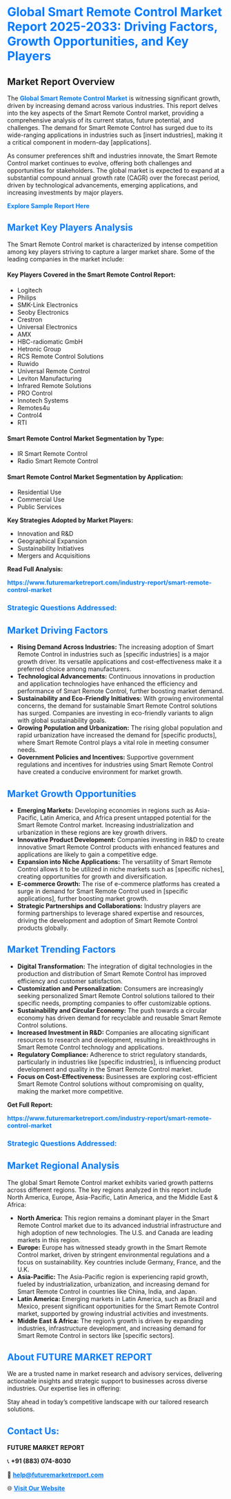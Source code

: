<h1 style="color: #007BFF;">Global Smart Remote Control Market Report 2025-2033: Driving Factors, Growth Opportunities, and Key Players</h1>

<section id="overview">
<h2>Market Report Overview</h2>
<p>The <a href="https://www.futuremarketreport.com/industry-report/smart-remote-control-market" style="color: #007BFF; text-decoration: none;"><strong>Global Smart Remote Control Market</strong></a> is witnessing significant growth, driven by increasing demand across various industries. This report delves into the key aspects of the Smart Remote Control market, providing a comprehensive analysis of its current status, future potential, and challenges. The demand for Smart Remote Control has surged due to its wide-ranging applications in industries such as [insert industries], making it a critical component in modern-day [applications].</p>
<p>As consumer preferences shift and industries innovate, the Smart Remote Control market continues to evolve, offering both challenges and opportunities for stakeholders. The global market is expected to expand at a substantial compound annual growth rate (CAGR) over the forecast period, driven by technological advancements, emerging applications, and increasing investments by major players.</p>
</section>

<section id="overview">
<p><a href="https://www.futuremarketreport.com/request-sample/reportId=93121" style="color: #007BFF; text-decoration: none;"><strong>Explore Sample Report Here</strong></a></p>
</section>

<section id="key-players">
<h2 style="color: #007BFF;">Market Key Players Analysis</h2>
<p>The Smart Remote Control market is characterized by intense competition among key players striving to capture a larger market share. Some of the leading companies in the market include:</p>
<h4>Key Players Covered in the Smart Remote Control Report:</h4>
<ul><li>Logitech</li><li>Philips</li><li>SMK-Link Electronics</li><li>Seoby Electronics</li><li>Crestron</li><li>Universal Electronics</li><li>AMX</li><li>HBC-radiomatic GmbH</li><li>Hetronic Group</li><li>RCS Remote Control Solutions</li><li>Ruwido</li><li>Universal Remote Control</li><li>Leviton Manufacturing</li><li>Infrared Remote Solutions</li><li>PRO Control</li><li>Innotech Systems</li><li>Remotes4u</li><li>Control4</li><li>RTI</li></ul>
<h4>Smart Remote Control Market Segmentation by Type:</h4>
<ul><li>IR Smart Remote Control</li><li>Radio Smart Remote Control</li></ul>

<h4>Smart Remote Control Market Segmentation by Application:</h4>
<ul><li>Residential Use</li><li>Commercial Use</li><li>Public Services</li></ul>
<p><strong>Key Strategies Adopted by Market Players:</strong></p>
<ul>
<li>Innovation and R&D</li>
<li>Geographical Expansion</li>
<li>Sustainability Initiatives</li>
<li>Mergers and Acquisitions</li>
</ul>
</section>

<section>
<p><strong>Read Full Analysis: </strong></p><a href="https://www.futuremarketreport.com/industry-report/smart-remote-control-market" style="color: #007BFF; text-decoration: none;"><strong>https://www.futuremarketreport.com/industry-report/smart-remote-control-market</strong></a>
<h3 style="color: #007BFF;">Strategic Questions Addressed:</h3>
</section>

<section id="driving-factors">
<h2 style="color: #007BFF;">Market Driving Factors</h2>
<ul>
<li><strong>Rising Demand Across Industries:</strong> The increasing adoption of Smart Remote Control in industries such as [specific industries] is a major growth driver. Its versatile applications and cost-effectiveness make it a preferred choice among manufacturers.</li>
<li><strong>Technological Advancements:</strong> Continuous innovations in production and application technologies have enhanced the efficiency and performance of Smart Remote Control, further boosting market demand.</li>
<li><strong>Sustainability and Eco-Friendly Initiatives:</strong> With growing environmental concerns, the demand for sustainable Smart Remote Control solutions has surged. Companies are investing in eco-friendly variants to align with global sustainability goals.</li>
<li><strong>Growing Population and Urbanization:</strong> The rising global population and rapid urbanization have increased the demand for [specific products], where Smart Remote Control plays a vital role in meeting consumer needs.</li>
<li><strong>Government Policies and Incentives:</strong> Supportive government regulations and incentives for industries using Smart Remote Control have created a conducive environment for market growth.</li>
</ul>
</section>

<section id="growth-opportunities">
<h2 style="color: #007BFF;">Market Growth Opportunities</h2>
<ul>
<li><strong>Emerging Markets:</strong> Developing economies in regions such as Asia-Pacific, Latin America, and Africa present untapped potential for the Smart Remote Control market. Increasing industrialization and urbanization in these regions are key growth drivers.</li>
<li><strong>Innovative Product Development:</strong> Companies investing in R&D to create innovative Smart Remote Control products with enhanced features and applications are likely to gain a competitive edge.</li>
<li><strong>Expansion into Niche Applications:</strong> The versatility of Smart Remote Control allows it to be utilized in niche markets such as [specific niches], creating opportunities for growth and diversification.</li>
<li><strong>E-commerce Growth:</strong> The rise of e-commerce platforms has created a surge in demand for Smart Remote Control used in [specific applications], further boosting market growth.</li>
<li><strong>Strategic Partnerships and Collaborations:</strong> Industry players are forming partnerships to leverage shared expertise and resources, driving the development and adoption of Smart Remote Control products globally.</li>
</ul>
</section>

<section id="trending-factors">
<h2 style="color: #007BFF;">Market Trending Factors</h2>
<ul>
<li><strong>Digital Transformation:</strong> The integration of digital technologies in the production and distribution of Smart Remote Control has improved efficiency and customer satisfaction.</li>
<li><strong>Customization and Personalization:</strong> Consumers are increasingly seeking personalized Smart Remote Control solutions tailored to their specific needs, prompting companies to offer customizable options.</li>
<li><strong>Sustainability and Circular Economy:</strong> The push towards a circular economy has driven demand for recyclable and reusable Smart Remote Control solutions.</li>
<li><strong>Increased Investment in R&D:</strong> Companies are allocating significant resources to research and development, resulting in breakthroughs in Smart Remote Control technology and applications.</li>
<li><strong>Regulatory Compliance:</strong> Adherence to strict regulatory standards, particularly in industries like [specific industries], is influencing product development and quality in the Smart Remote Control market.</li>
<li><strong>Focus on Cost-Effectiveness:</strong> Businesses are exploring cost-efficient Smart Remote Control solutions without compromising on quality, making the market more competitive.</li>
</ul>
</section>

<section>
<p><strong>Get Full Report: </strong></p><a href="https://www.futuremarketreport.com/industry-report/smart-remote-control-market" style="color: #007BFF; text-decoration: none;"><strong>https://www.futuremarketreport.com/industry-report/smart-remote-control-market</strong></a>
<h3 style="color: #007BFF;">Strategic Questions Addressed:</h3>
</section>


<section id="regional-analysis">
<h2 style="color: #007BFF;">Market Regional Analysis</h2>
<p>The global Smart Remote Control market exhibits varied growth patterns across different regions. The key regions analyzed in this report include North America, Europe, Asia-Pacific, Latin America, and the Middle East & Africa:</p>
<ul>
<li><strong>North America:</strong> This region remains a dominant player in the Smart Remote Control market due to its advanced industrial infrastructure and high adoption of new technologies. The U.S. and Canada are leading markets in this region.</li>
<li><strong>Europe:</strong> Europe has witnessed steady growth in the Smart Remote Control market, driven by stringent environmental regulations and a focus on sustainability. Key countries include Germany, France, and the U.K.</li>
<li><strong>Asia-Pacific:</strong> The Asia-Pacific region is experiencing rapid growth, fueled by industrialization, urbanization, and increasing demand for Smart Remote Control in countries like China, India, and Japan.</li>
<li><strong>Latin America:</strong> Emerging markets in Latin America, such as Brazil and Mexico, present significant opportunities for the Smart Remote Control market, supported by growing industrial activities and investments.</li>
<li><strong>Middle East & Africa:</strong> The region’s growth is driven by expanding industries, infrastructure development, and increasing demand for Smart Remote Control in sectors like [specific sectors].</li>
</ul>
</section>

<footer>
<h2 style="color: #007BFF;">About FUTURE MARKET REPORT</h2>
<p>We are a trusted name in market research and advisory services, delivering actionable insights and strategic support to businesses across diverse industries. Our expertise lies in offering:</p>

<p>Stay ahead in today’s competitive landscape with our tailored research solutions.</p>

<h2 style="color: #007BFF;">Contact Us:</h2>
<p><strong>FUTURE MARKET REPORT</strong></p>
<p>📞 <strong>+91 (883) 074-8030</strong></p>
<p>📧 <strong><a href="mailto:help@futuremarketreport.com" style="color: #007BFF;">help@futuremarketreport.com</a></strong></p>
<p>🌐 <strong><a href="https://www.futuremarketreport.com/" style="color: #007BFF;">Visit Our Website</a></strong></p>
</footer>